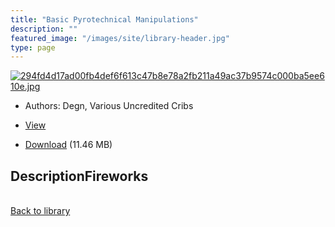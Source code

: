 ```yaml
---
title: "Basic Pyrotechnical Manipulations"
description: ""
featured_image: "/images/site/library-header.jpg"
type: page
---
```


<a href="https://drive.google.com/uc?export=view&id=1XIL4hNHsMpN-HUQ1k4ZF3-E1FxgczwWh" target="_blank">![294fd4d17ad00fb4def6f613c47b8e78a2fb211a49ac37b9574c000ba5ee610e.jpg](/images/library/294fd4d17ad00fb4def6f613c47b8e78a2fb211a49ac37b9574c000ba5ee610e.jpg)</a>
* Authors: Degn, Various Uncredited Cribs
* <a href="https://drive.google.com/uc?export=view&id=1XIL4hNHsMpN-HUQ1k4ZF3-E1FxgczwWh" target="_blank">View</a>

* [Download](https://drive.google.com/uc?export=download&id=1XIL4hNHsMpN-HUQ1k4ZF3-E1FxgczwWh) (11.46 MB)

## DescriptionFireworks

<br />[Back to library](/library/)
